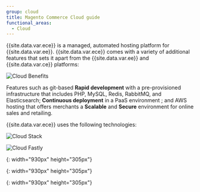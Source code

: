 ```yaml
---
group: cloud
title: Magento Commerce Cloud guide
functional_areas:
  - Cloud
---
```


{{site.data.var.ece}} is a managed, automated hosting platform for {{site.data.var.ee}}. {{site.data.var.ece}} comes with a variety of additional features that sets it apart from the {{site.data.var.ee}} and {{site.data.var.ce}} platforms:

![Cloud Benefits]

Features such as git-based **Rapid development** with a pre-provisioned infrastructure that includes PHP, MySQL, Redis, RabbitMQ, and Elasticsearch; **Continuous deployment** in a PaaS environment ; and AWS hosting that offers merchants a **Scalable** and **Secure** environment for online sales and retailing.


{{site.data.var.ece}} uses the following technologies:

![Cloud Stack]



![Cloud Fastly]


<!-- Link definitions -->

[Cloud Benefits]: {{site.baseurl}}/common/images/cloud/CloudBenefits.png
{: width="930px" height="305px"}

[Cloud Stack]: {{site.baseurl}}/common/images/cloud/CloudStack.png
{: width="930px" height="305px"}

[Cloud Fastly]: {{site.baseurl}}/common/images/cloud/CloudFastly.png
{: width="930px" height="305px"}

